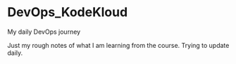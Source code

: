 # DevOps_KodeKloud
My daily DevOps journey 

Just my rough notes of what I am learning from the course.
Trying to update daily.
